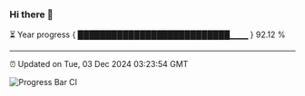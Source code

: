### Hi there 👋

⏳ Year progress { ███████████████████████████▁▁▁ } 92.12 %

---

⏰ Updated on Tue, 03 Dec 2024 03:23:54 GMT

![Progress Bar CI](https://github.com/IshwaranRudhara/GIT-ACTION/workflows/Progress%20Bar%20CI/badge.svg)
